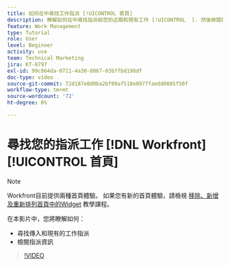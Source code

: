```yaml
---
title: 如何在中尋找工作指派 [!UICONTROL 首頁]
description: 瞭解如何在中尋找指派給您的近期和現有工作 [!UICONTROL  ]. 然後檢閱指派資訊。
feature: Work Management
type: Tutorial
role: User
level: Beginner
activity: use
team: Technical Marketing
jira: KT-8797
exl-id: 99c864da-0711-4a30-8067-03b7fbd198df
doc-type: video
source-git-commit: 72d187e0d0ba2bf09af518e0977faedd0885f50f
workflow-type: tm+mt
source-wordcount: '72'
ht-degree: 0%

---
```


# 尋找您的指派工作 [!DNL Workfront] [!UICONTROL 首頁]



>[!NOTE]
>
>Workfront目前提供兩種首頁體驗。 如果您有新的首頁體驗，請檢視 [移除、新增及重新排列首頁中的Widget](help/workfront-home/review-work-in-my-updates-or-workfront-home.md) 教學課程。


在本影片中，您將瞭解如何：

* 尋找傳入和現有的工作指派
* 檢閱指派資訊

>[!VIDEO](https://video.tv.adobe.com/v/335098/?quality=12&learn=on)
